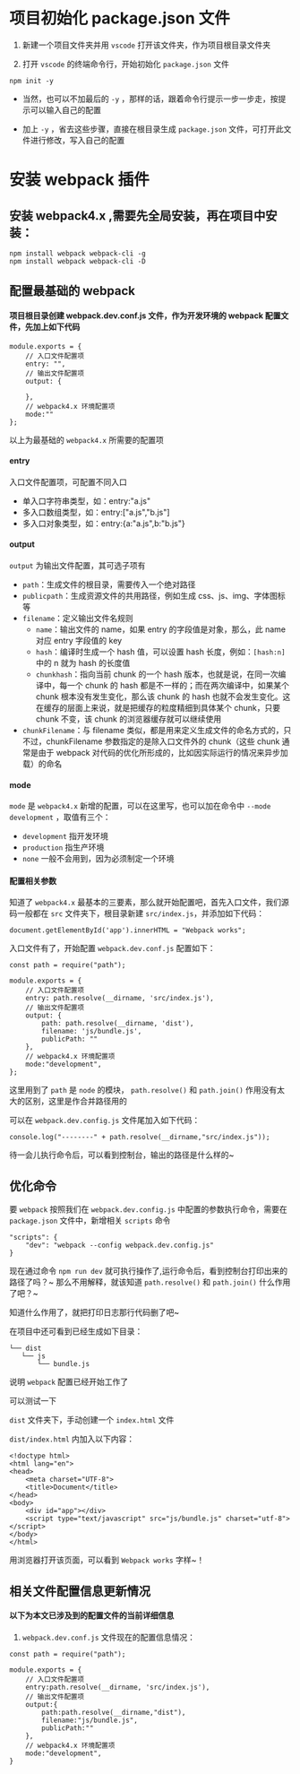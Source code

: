 
# 项目初始化 package.json 文件

1. 新建一个项目文件夹并用 `vscode` 打开该文件夹，作为项目根目录文件夹

2. 打开 `vscode` 的终端命令行，开始初始化 `package.json` 文件

```
npm init -y
```

* 当然，也可以不加最后的 `-y` ，那样的话，跟着命令行提示一步一步走，按提示可以输入自己的配置

* 加上 `-y` ，省去这些步骤，直接在根目录生成 `package.json` 文件，可打开此文件进行修改，写入自己的配置

# 安装 webpack 插件

## 安装 webpack4.x ,需要先全局安装，再在项目中安装：

```
npm install webpack webpack-cli -g
npm install webpack webpack-cli -D
```

## 配置最基础的 webpack

#### 项目根目录创建 webpack.dev.conf.js 文件，作为开发环境的 webpack 配置文件，先加上如下代码


```
module.exports = {
    // 入口文件配置项
    entry: "",
    // 输出文件配置项
    output: {
        
    },
    // webpack4.x 环境配置项
    mode:""
};
```


以上为最基础的 `webpack4.x` 所需要的配置项

#### entry

入口文件配置项，可配置不同入口

- 单入口字符串类型，如：entry:"a.js" 
- 多入口数组类型，如：entry:["a.js","b.js"]
- 多入口对象类型，如：entry:{a:"a.js",b:"b.js"}

#### output

`output` 为输出文件配置，其可选子项有

- `path`：生成文件的根目录，需要传入一个绝对路径
- `publicpath`：生成资源文件的共用路径，例如生成 css、js、img、字体图标等
- `filename`：定义输出文件名规则
    * `name`：输出文件的 name，如果 entry 的字段值是对象，那么，此 name 对应 entry 字段值的 key
    * `hash`：编译时生成一个 hash 值，可以设置 hash 长度，例如：`[hash:n]`中的 n 就为 hash 的长度值 
    * `chunkhash`：指向当前 chunk 的一个 hash 版本，也就是说，在同一次编译中，每一个 chunk 的 hash 都是不一样的；而在两次编译中，如果某个 chunk 根本没有发生变化，那么该 chunk 的 hash 也就不会发生变化。这在缓存的层面上来说，就是把缓存的粒度精细到具体某个 chunk，只要 chunk 不变，该 chunk 的浏览器缓存就可以继续使用 
- `chunkFilename`：与 filename 类似，都是用来定义生成文件的命名方式的，只不过，chunkFilename 参数指定的是除入口文件外的 chunk（这些 chunk 通常是由于 webpack 对代码的优化所形成的，比如因实际运行的情况来异步加载）的命名

#### mode

`mode` 是 `webpack4.x` 新增的配置，可以在这里写，也可以加在命令中 `--mode development` ，取值有三个：
- `development` 指开发环境
- `production` 指生产环境
- `none` 一般不会用到，因为必须制定一个环境

#### 配置相关参数

知道了 `webpack4.x` 最基本的三要素，那么就开始配置吧，首先入口文件，我们源码一般都在 `src` 文件夹下，根目录新建 `src/index.js`，并添加如下代码：

```
document.getElementById('app').innerHTML = "Webpack works";
```

入口文件有了，开始配置 `webpack.dev.conf.js` 配置如下：

```
const path = require("path");

module.exports = {
    // 入口文件配置项
    entry: path.resolve(__dirname, 'src/index.js'),
    // 输出文件配置项
    output: {
        path: path.resolve(__dirname, 'dist'),
        filename: 'js/bundle.js',
        publicPath: ""
    },
    // webpack4.x 环境配置项
    mode:"development",
};
```

这里用到了 `path` 是 `node` 的模块， `path.resolve()` 和 `path.join()` 作用没有太大的区别，这里是作合并路径用的

可以在 `webpack.dev.config.js` 文件尾加入如下代码：

```
console.log("--------" + path.resolve(__dirname,"src/index.js"));
```

待一会儿执行命令后，可以看到控制台，输出的路径是什么样的~

## 优化命令

要 `webpack` 按照我们在 `webpack.dev.config.js` 中配置的参数执行命令，需要在 `package.json` 文件中，新增相关 `scripts` 命令

```
"scripts": {
    "dev": "webpack --config webpack.dev.config.js"
}
```


现在通过命令 `npm run dev` 就可执行操作了,运行命令后，看到控制台打印出来的路径了吗？~ 那么不用解释，就该知道 `path.resolve()` 和 `path.join()` 什么作用了吧？~

知道什么作用了，就把打印日志那行代码删了吧~

在项目中还可看到已经生成如下目录：

```
└── dist
   └── js
       └── bundle.js                     
```

说明 `webpack` 配置已经开始工作了

可以测试一下

`dist` 文件夹下，手动创建一个 `index.html` 文件

`dist/index.html` 内加入以下内容：

```
<!doctype html>
<html lang="en">
<head>
    <meta charset="UTF-8">
    <title>Document</title>
</head>
<body>
    <div id="app"></div>
    <script type="text/javascript" src="js/bundle.js" charset="utf-8"></script>
</body>
</html>
```

用浏览器打开该页面，可以看到 `Webpack works` 字样~！


## 相关文件配置信息更新情况

#### 以下为本文已涉及到的配置文件的当前详细信息

1. `webpack.dev.conf.js` 文件现在的配置信息情况：

```
const path = require("path");

module.exports = {
    // 入口文件配置项
    entry:path.resolve(__dirname, 'src/index.js'),
    // 输出文件配置项
    output:{
        path:path.resolve(__dirname,"dist"),
        filename:"js/bundle.js",
        publicPath:""
    },
    // webpack4.x 环境配置项
    mode:"development",
}
```
